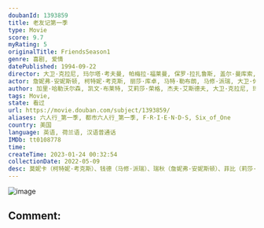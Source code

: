 ```yaml
---
doubanId: 1393859
title: 老友记第一季
type: Movie
score: 9.7
myRating: 5
originalTitle: FriendsSeason1
genre: 喜剧, 爱情
datePublished: 1994-09-22
director: 大卫·克拉尼, 玛尔塔·考夫曼, 帕梅拉·福莱曼, 保罗·拉扎鲁斯, 盖尔·曼库索, 阿兰尼·珊福德, 彼得·博内兹, 詹姆斯·伯罗斯, 艾伦·迈尔森, 迈克尔·莱拜克, 罗比·本森
actor: 詹妮弗·安妮斯顿, 柯特妮·考克斯, 丽莎·库卓, 马特·勒布朗, 马修·派瑞, 大卫·休默, 詹姆斯·迈克尔·泰勒, 多里恩·威尔逊, 安东尼·贝克曼, 梅罗拉·哈丁, 斯坦·克里希, 克劳迪娅·希勒, 卡拉·塔姆布雷利, 林·克拉克, 克里斯托弗·米兰达, 伊丽莎白·斯乔利, 詹妮弗·格雷, 梅根·卡瓦纳芙, 贝弗利·加兰, 米歇尔·拉马尔·理查德斯, 诺亚·怀尔, 安丽娜·里德·霍尔, 海伦·亨特, 詹妮弗·格兰特, 乔纳森·斯沃曼, 琼·盖博, undefined, 玛丽安·海根, 卡尔罗·因佩拉托, 乔治·克鲁尼, 汉克·阿扎利亚, 哈里·谢尔, 吉尔·古亚克, 杰·雷诺, 迪克·克拉克, undefined, 罗伯茨·布洛瑟姆, 劳伦·汤姆, 杰克·雷利, 凯莉·克拉克, 科琳·波赫雷, 丽亚·雷米尼, 韦恩·佩雷, 弗里茨·布尔, 克里斯蒂娜·皮克勒斯, 安妮塔·巴罗内, 米歇尔·维特菲尔德, 贝丝·格兰特, 迈克·哈格蒂, 巴里·海恩斯, 乔安·普林格尔, 梅里尔·马科伊, 詹妮弗·路易斯, 杰弗里·洛维尔, 科里亚·刘易斯, 约翰·艾伦·尼尔森, 乔恩·拉威茨, 埃利奥特·古尔德, 杰西卡·赫特, 玛姬·惠勒, 珍妮·希伯特, 西恩·瓦兰, 玛丽·帕特·格里森, 卡米利·萨维奥拉, 凯蒂, 摩根·费尔切尔德, 大卫·塞德尔霍姆, 费舍·史蒂芬斯, 李·加林顿, 布伦达·瓦卡罗, 罗伯特·康斯坦佐, 南茜·瓦伦, 拉里·波恩德克斯特, 乔·格拉什, 文森特·温特莱斯卡, 拉拉·哈里斯, 马克斯·怀特, 杰克·阿姆斯特朗, 詹姆斯·伯罗斯, 索菲亚·米洛斯, 拉里·哈金, 科西莫·福斯科, 南茜·卡萨罗, 马里林·托库达, 埃莉诺·多纳约, 斯图亚特·弗兰特金, 大卫·索贝尔, 杰·阿克沃内
author: 加里·哈勒沃尔森, 凯文·布莱特, 艾莉莎·荣格, 杰夫·艾斯德夫, 大卫·克拉尼, 玛尔塔·考夫曼, IraUngerleiderIraUngerleider
tags: Movie, 
state: 看过
url: https://movie.douban.com/subject/1393859/
aliases: 六人行_第一季, 都市六人行_第一季, F·R·I·E·N·D·S, Six_of_One
country: 美国
language: 英语, 荷兰语, 汉语普通话
IMDb: tt0108778
time: 
createTime: 2023-01-24 00:32:54
collectionDate: 2022-05-09
desc: 莫妮卡（柯特妮·考克斯）、钱德（马修·派瑞）、瑞秋（詹妮弗·安妮斯顿）、菲比（莉莎·库卓）、乔伊（马特·理勃兰）和罗斯（大卫·休谟）是彼此最好的朋友，一起走过十年岁月的点点滴滴。虽然老友们各有各的性...
---
```


![image](p2186920269.jpg)

Comment: 
---

